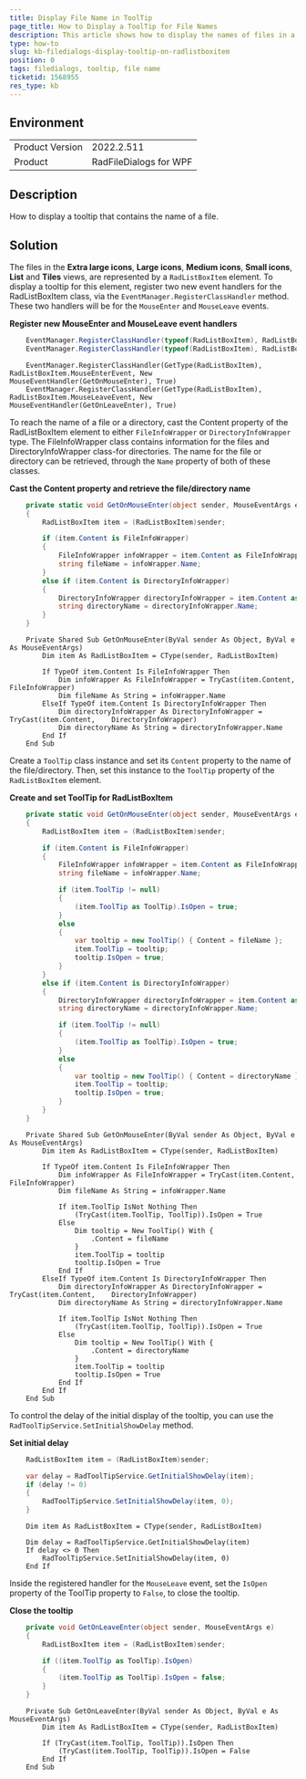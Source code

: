 ```yaml
---
title: Display File Name in ToolTip
page_title: How to Display a ToolTip for File Names
description: This article shows how to display the names of files in a tooltip.
type: how-to
slug: kb-filedialogs-display-tooltip-on-radlistboxitem
position: 0
tags: filedialogs, tooltip, file name
ticketid: 1568955
res_type: kb
---
```


## Environment
<table>
	<tbody>
		<tr>
			<td>Product Version</td>
			<td>2022.2.511</td>
		</tr>
		<tr>
			<td>Product</td>
			<td>RadFileDialogs for WPF</td>
		</tr>
	</tbody>
</table>

## Description

How to display a tooltip that contains the name of a file.

## Solution

The files in the __Extra large icons__, __Large icons__, __Medium icons__, __Small icons__, __List__ and __Tiles__ views, are represented by a `RadListBoxItem`  element. To
display a tooltip for this element, register two new event handlers for the RadListBoxItem class, via the `EventManager.RegisterClassHandler` method. These two handlers will be for the `MouseEnter` and `MouseLeave` events.

__Register new MouseEnter and MouseLeave event handlers__
```C#
    EventManager.RegisterClassHandler(typeof(RadListBoxItem), RadListBoxItem.MouseEnterEvent, new MouseEventHandler(GetOnMouseEnter), true);
    EventManager.RegisterClassHandler(typeof(RadListBoxItem), RadListBoxItem.MouseLeaveEvent, new MouseEventHandler(GetOnLeaveEnter), true);
```
```VB.NET
    EventManager.RegisterClassHandler(GetType(RadListBoxItem), RadListBoxItem.MouseEnterEvent, New MouseEventHandler(GetOnMouseEnter), True)
    EventManager.RegisterClassHandler(GetType(RadListBoxItem), RadListBoxItem.MouseLeaveEvent, New MouseEventHandler(GetOnLeaveEnter), True)
```

To reach the name of a file or a directory, cast the Content property of the RadListBoxItem element to either `FileInfoWrapper` or `DirectoryInfoWrapper` type. The FileInfoWrapper class contains information for the files and DirectoryInfoWrapper class-for directories. The name for the file or directory can be retrieved, through the `Name` property of both of these classes.

__Cast the Content property and retrieve the file/directory name__
```C#
    private static void GetOnMouseEnter(object sender, MouseEventArgs e)
    {
        RadListBoxItem item = (RadListBoxItem)sender;

        if (item.Content is FileInfoWrapper)
        {
            FileInfoWrapper infoWrapper = item.Content as FileInfoWrapper;
            string fileName = infoWrapper.Name;
        }
        else if (item.Content is DirectoryInfoWrapper)
        {
            DirectoryInfoWrapper directoryInfoWrapper = item.Content as DirectoryInfoWrapper;
            string directoryName = directoryInfoWrapper.Name;
        }
    }
```
```VB.NET
    Private Shared Sub GetOnMouseEnter(ByVal sender As Object, ByVal e As MouseEventArgs)
        Dim item As RadListBoxItem = CType(sender, RadListBoxItem)

        If TypeOf item.Content Is FileInfoWrapper Then
            Dim infoWrapper As FileInfoWrapper = TryCast(item.Content, FileInfoWrapper)
            Dim fileName As String = infoWrapper.Name
        ElseIf TypeOf item.Content Is DirectoryInfoWrapper Then
            Dim directoryInfoWrapper As DirectoryInfoWrapper = TryCast(item.Content,    DirectoryInfoWrapper)
            Dim directoryName As String = directoryInfoWrapper.Name
        End If
    End Sub
```

Create a `ToolTip` class instance and set its `Content` property to the name of the file/directory. Then, set this instance to the `ToolTip` property of the `RadListBoxItem` element.

__Create and set ToolTip for RadListBoxItem__
```C#
    private static void GetOnMouseEnter(object sender, MouseEventArgs e)
    {
        RadListBoxItem item = (RadListBoxItem)sender;

        if (item.Content is FileInfoWrapper)
        {
            FileInfoWrapper infoWrapper = item.Content as FileInfoWrapper;
            string fileName = infoWrapper.Name;

            if (item.ToolTip != null)
            {
                (item.ToolTip as ToolTip).IsOpen = true;
            }
            else
            {
                var tooltip = new ToolTip() { Content = fileName };
                item.ToolTip = tooltip;
                tooltip.IsOpen = true;
            }
        }
        else if (item.Content is DirectoryInfoWrapper)
        {
            DirectoryInfoWrapper directoryInfoWrapper = item.Content as DirectoryInfoWrapper;
            string directoryName = directoryInfoWrapper.Name;

            if (item.ToolTip != null)
            {
                (item.ToolTip as ToolTip).IsOpen = true;
            }
            else
            {
                var tooltip = new ToolTip() { Content = directoryName };
                item.ToolTip = tooltip;
                tooltip.IsOpen = true;
            }
        }
    }
```
```VB.NET
    Private Shared Sub GetOnMouseEnter(ByVal sender As Object, ByVal e As MouseEventArgs)
        Dim item As RadListBoxItem = CType(sender, RadListBoxItem)

        If TypeOf item.Content Is FileInfoWrapper Then
            Dim infoWrapper As FileInfoWrapper = TryCast(item.Content, FileInfoWrapper)
            Dim fileName As String = infoWrapper.Name

            If item.ToolTip IsNot Nothing Then
                (TryCast(item.ToolTip, ToolTip)).IsOpen = True
            Else
                Dim tooltip = New ToolTip() With {
                    .Content = fileName
                }
                item.ToolTip = tooltip
                tooltip.IsOpen = True
            End If
        ElseIf TypeOf item.Content Is DirectoryInfoWrapper Then
            Dim directoryInfoWrapper As DirectoryInfoWrapper = TryCast(item.Content,    DirectoryInfoWrapper)
            Dim directoryName As String = directoryInfoWrapper.Name

            If item.ToolTip IsNot Nothing Then
                (TryCast(item.ToolTip, ToolTip)).IsOpen = True
            Else
                Dim tooltip = New ToolTip() With {
                    .Content = directoryName
                }
                item.ToolTip = tooltip
                tooltip.IsOpen = True
            End If
        End If
    End Sub
```

To control the delay of the initial display of the tooltip, you can use the `RadToolTipService.SetInitialShowDelay` method.

__Set initial delay__
```C#
    RadListBoxItem item = (RadListBoxItem)sender;

    var delay = RadToolTipService.GetInitialShowDelay(item);
    if (delay != 0)
    {
        RadToolTipService.SetInitialShowDelay(item, 0);
    }
```
```VB.NET
    Dim item As RadListBoxItem = CType(sender, RadListBoxItem)

    Dim delay = RadToolTipService.GetInitialShowDelay(item)
    If delay <> 0 Then
        RadToolTipService.SetInitialShowDelay(item, 0)
    End If
```

Inside the registered handler for the `MouseLeave` event, set the `IsOpen` property of the ToolTip property to `False`, to close the tooltip.

__Close the tooltip__
```C#
    private void GetOnLeaveEnter(object sender, MouseEventArgs e)
    {
        RadListBoxItem item = (RadListBoxItem)sender;

        if ((item.ToolTip as ToolTip).IsOpen)
        {
            (item.ToolTip as ToolTip).IsOpen = false;
        }
    }
```
```VB.NET
    Private Sub GetOnLeaveEnter(ByVal sender As Object, ByVal e As MouseEventArgs)
        Dim item As RadListBoxItem = CType(sender, RadListBoxItem)
    
        If (TryCast(item.ToolTip, ToolTip)).IsOpen Then
            (TryCast(item.ToolTip, ToolTip)).IsOpen = False
        End If
    End Sub
```